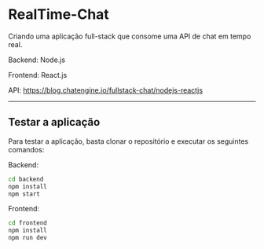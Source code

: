 # RealTime-Chat

Criando uma aplicação full-stack que consome uma API de chat em tempo real.

Backend: Node.js

Frontend: React.js

API: https://blog.chatengine.io/fullstack-chat/nodejs-reactjs

---

## Testar a aplicação

Para testar a aplicação, basta clonar o repositório e executar os seguintes comandos:

Backend:
```bash
cd backend
npm install
npm start
```

Frontend:
```bash
cd frontend
npm install
npm run dev
```
